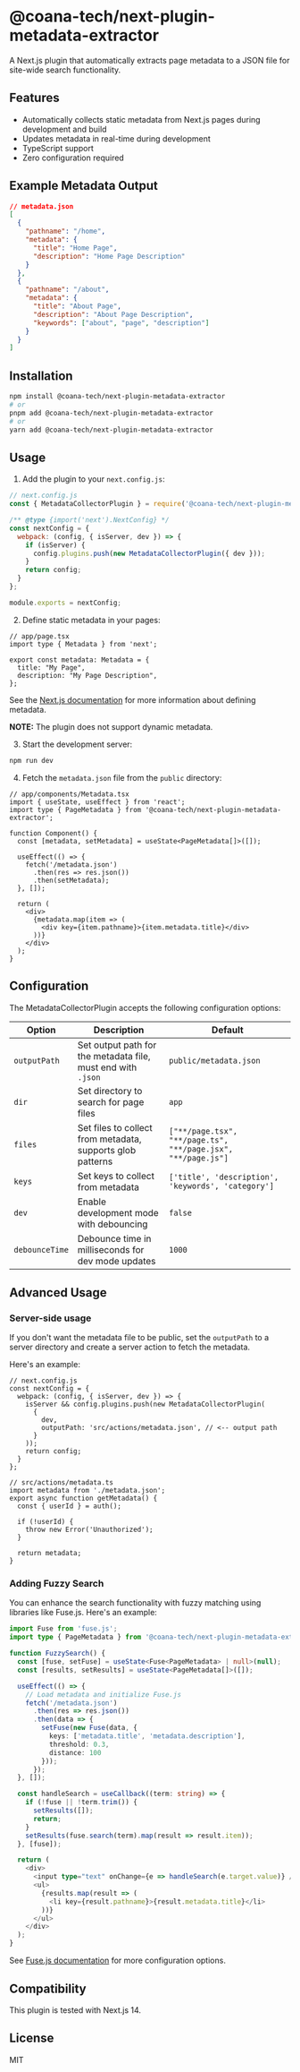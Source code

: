# @coana-tech/next-plugin-metadata-extractor

A Next.js plugin that automatically extracts page metadata to a JSON file for site-wide search functionality.

## Features

- Automatically collects static metadata from Next.js pages during development and build
- Updates metadata in real-time during development
- TypeScript support
- Zero configuration required

## Example Metadata Output

```json
// metadata.json
[
  {
    "pathname": "/home",
    "metadata": {
      "title": "Home Page",
      "description": "Home Page Description"
    }
  },
  {
    "pathname": "/about",
    "metadata": {
      "title": "About Page",
      "description": "About Page Description",
      "keywords": ["about", "page", "description"]
    }
  }
]
```

## Installation

```bash
npm install @coana-tech/next-plugin-metadata-extractor
# or
pnpm add @coana-tech/next-plugin-metadata-extractor
# or
yarn add @coana-tech/next-plugin-metadata-extractor
```

## Usage

1. Add the plugin to your `next.config.js`:

```js
// next.config.js
const { MetadataCollectorPlugin } = require('@coana-tech/next-plugin-metadata-extractor');

/** @type {import('next').NextConfig} */
const nextConfig = {
  webpack: (config, { isServer, dev }) => {
    if (isServer) {
      config.plugins.push(new MetadataCollectorPlugin({ dev }));
    }
    return config;
  }
};

module.exports = nextConfig;
```

2. Define static metadata in your pages:

```tsx
// app/page.tsx
import type { Metadata } from 'next';

export const metadata: Metadata = {
  title: "My Page",
  description: "My Page Description",
};
```

See the [Next.js documentation](https://nextjs.org/docs/app/building-your-application/optimizing/metadata) for more information about defining metadata.

**NOTE:** The plugin does not support dynamic metadata.


3. Start the development server:

```bash
npm run dev
```

4. Fetch the `metadata.json` file from the `public` directory:

```tsx
// app/components/Metadata.tsx
import { useState, useEffect } from 'react';
import type { PageMetadata } from '@coana-tech/next-plugin-metadata-extractor';

function Component() {
  const [metadata, setMetadata] = useState<PageMetadata[]>([]);

  useEffect(() => {
    fetch('/metadata.json')
      .then(res => res.json())
      .then(setMetadata);
  }, []);

  return (
    <div>
      {metadata.map(item => (
        <div key={item.pathname}>{item.metadata.title}</div>
      ))}
    </div>
  );
}
```

## Configuration

The MetadataCollectorPlugin accepts the following configuration options:


| Option | Description | Default |
|--------|-------------|---------|
| `outputPath` | Set output path for the metadata file, must end with `.json` | `public/metadata.json` |
| `dir` | Set directory to search for page files | `app` |
| `files` | Set files to collect from metadata, supports glob patterns | `["**/page.tsx", "**/page.ts", "**/page.jsx", "**/page.js"]` |
| `keys` | Set keys to collect from metadata | `['title', 'description', 'keywords', 'category']` |
| `dev` | Enable development mode with debouncing | `false` |
| `debounceTime` | Debounce time in milliseconds for dev mode updates | `1000` |


## Advanced Usage

### Server-side usage

If you don't want the metadata file to be public, set the `outputPath` to a server directory and create a server action to fetch the metadata.

Here's an example:

```tsx
// next.config.js
const nextConfig = {
  webpack: (config, { isServer, dev }) => {
    isServer && config.plugins.push(new MetadataCollectorPlugin(
      { 
        dev, 
        outputPath: 'src/actions/metadata.json', // <-- output path
      }
    ));
    return config;
  }
};

// src/actions/metadata.ts
import metadata from './metadata.json';
export async function getMetadata() {
  const { userId } = auth();

  if (!userId) {
    throw new Error('Unauthorized');
  }

  return metadata;
} 

```

### Adding Fuzzy Search

You can enhance the search functionality with fuzzy matching using libraries like Fuse.js. Here's an example:

```typescript
import Fuse from 'fuse.js';
import type { PageMetadata } from '@coana-tech/next-plugin-metadata-extractor';

function FuzzySearch() {
  const [fuse, setFuse] = useState<Fuse<PageMetadata> | null>(null);
  const [results, setResults] = useState<PageMetadata[]>([]);

  useEffect(() => {
    // Load metadata and initialize Fuse.js
    fetch('/metadata.json')
      .then(res => res.json())
      .then(data => {
        setFuse(new Fuse(data, {
          keys: ['metadata.title', 'metadata.description'],
          threshold: 0.3,
          distance: 100
        }));
      });
  }, []);

  const handleSearch = useCallback((term: string) => {
    if (!fuse || !term.trim()) {
      setResults([]);
      return;
    }
    setResults(fuse.search(term).map(result => result.item));
  }, [fuse]);

  return (
    <div>
      <input type="text" onChange={e => handleSearch(e.target.value)} />
      <ul>
        {results.map(result => (
          <li key={result.pathname}>{result.metadata.title}</li>
        ))}
      </ul>
    </div>
  );
}
```

See [Fuse.js documentation](https://fusejs.io/) for more configuration options.

## Compatibility

This plugin is tested with Next.js 14.

## License

MIT